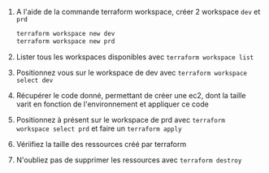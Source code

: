 1. A l'aide de la commande terraform workspace, créer 2 workspace `dev` et `prd`
    ```bash
    terraform workspace new dev
    terraform workspace new prd
    ```

2. Lister tous les workspaces disponibles avec `terraform workspace list`

3. Positionnez vous sur le workspace de dev avec `terraform workspace select dev`

4. Récupérer le code donné, permettant de créer une ec2, dont la taille varit en fonction de l'environnement et appliquer ce code

5. Positionnez à présent sur le workspace de prd avec `terraform workspace select prd` et faire un `terraform apply`

6. Vériifiez la taille des ressources créé par terraform
7. N'oubliez pas de supprimer les ressources avec `terraform destroy`
